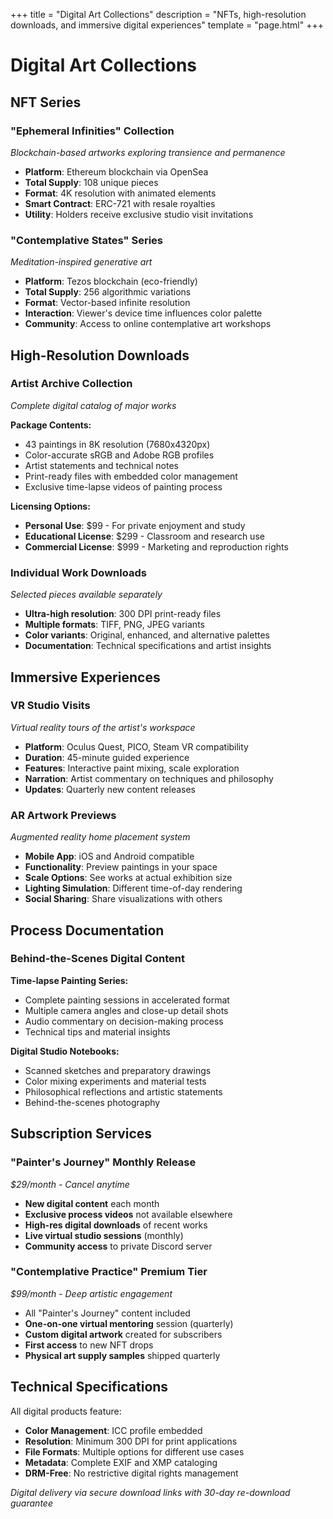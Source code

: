 +++
title = "Digital Art Collections"
description = "NFTs, high-resolution downloads, and immersive digital experiences"
template = "page.html"
+++

# Digital Art Collections

## NFT Series

### "Ephemeral Infinities" Collection
*Blockchain-based artworks exploring transience and permanence*

- **Platform**: Ethereum blockchain via OpenSea
- **Total Supply**: 108 unique pieces
- **Format**: 4K resolution with animated elements
- **Smart Contract**: ERC-721 with resale royalties
- **Utility**: Holders receive exclusive studio visit invitations

### "Contemplative States" Series
*Meditation-inspired generative art*

- **Platform**: Tezos blockchain (eco-friendly)
- **Total Supply**: 256 algorithmic variations
- **Format**: Vector-based infinite resolution
- **Interaction**: Viewer's device time influences color palette
- **Community**: Access to online contemplative art workshops

## High-Resolution Downloads

### Artist Archive Collection
*Complete digital catalog of major works*

**Package Contents:**
- 43 paintings in 8K resolution (7680x4320px)
- Color-accurate sRGB and Adobe RGB profiles
- Artist statements and technical notes
- Print-ready files with embedded color management
- Exclusive time-lapse videos of painting process

**Licensing Options:**
- **Personal Use**: $99 - For private enjoyment and study
- **Educational License**: $299 - Classroom and research use
- **Commercial License**: $999 - Marketing and reproduction rights

### Individual Work Downloads
*Selected pieces available separately*

- **Ultra-high resolution**: 300 DPI print-ready files
- **Multiple formats**: TIFF, PNG, JPEG variants
- **Color variants**: Original, enhanced, and alternative palettes
- **Documentation**: Technical specifications and artist insights

## Immersive Experiences

### VR Studio Visits
*Virtual reality tours of the artist's workspace*

- **Platform**: Oculus Quest, PICO, Steam VR compatibility
- **Duration**: 45-minute guided experience
- **Features**: Interactive paint mixing, scale exploration
- **Narration**: Artist commentary on techniques and philosophy
- **Updates**: Quarterly new content releases

### AR Artwork Previews
*Augmented reality home placement system*

- **Mobile App**: iOS and Android compatible
- **Functionality**: Preview paintings in your space
- **Scale Options**: See works at actual exhibition size
- **Lighting Simulation**: Different time-of-day rendering
- **Social Sharing**: Share visualizations with others

## Process Documentation

### Behind-the-Scenes Digital Content

**Time-lapse Painting Series:**
- Complete painting sessions in accelerated format
- Multiple camera angles and close-up detail shots
- Audio commentary on decision-making process
- Technical tips and material insights

**Digital Studio Notebooks:**
- Scanned sketches and preparatory drawings
- Color mixing experiments and material tests
- Philosophical reflections and artistic statements
- Behind-the-scenes photography

## Subscription Services

### "Painter's Journey" Monthly Release
*$29/month - Cancel anytime*

- **New digital content** each month
- **Exclusive process videos** not available elsewhere
- **High-res digital downloads** of recent works
- **Live virtual studio sessions** (monthly)
- **Community access** to private Discord server

### "Contemplative Practice" Premium Tier
*$99/month - Deep artistic engagement*

- All "Painter's Journey" content included
- **One-on-one virtual mentoring** session (quarterly)
- **Custom digital artwork** created for subscribers
- **First access** to new NFT drops
- **Physical art supply samples** shipped quarterly

## Technical Specifications

All digital products feature:
- **Color Management**: ICC profile embedded
- **Resolution**: Minimum 300 DPI for print applications
- **File Formats**: Multiple options for different use cases
- **Metadata**: Complete EXIF and XMP cataloging
- **DRM-Free**: No restrictive digital rights management

*Digital delivery via secure download links with 30-day re-download guarantee*